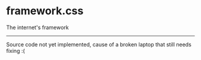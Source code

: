framework.css
=============

The internet's framework


----------

Source code not yet implemented, cause of a broken laptop that still needs fixing :(
